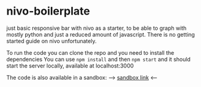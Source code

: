 # nivo-boilerplate
just basic responsive bar with nivo as a starter, to be able to graph with mostly python and just a reduced amount of javascript. There is no getting started guide on nivo unfortunately.

To run the code you can clone the repo and you need to install the dependencies
You can use 
```npm install```
and then
```npm start```
and it should start the server locally, available at localhost:3000

The code is also available in a sandbox: --> [sandbox link](https://codesandbox.io/s/nivo-basic-demo-forked-zr2i4) <--


